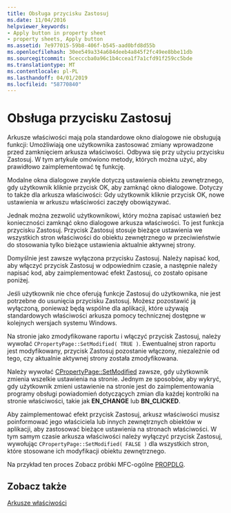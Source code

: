 ```yaml
---
title: Obsługa przycisku Zastosuj
ms.date: 11/04/2016
helpviewer_keywords:
- Apply button in property sheet
- property sheets, Apply button
ms.assetid: 7e977015-59b8-406f-b545-aad0bfd8d55b
ms.openlocfilehash: 30ee549a334a684deeb4a845f2fc49ee8bbe11db
ms.sourcegitcommit: 5cecccba0a96c1b4ccea1f7a1cfd91f259cc5bde
ms.translationtype: MT
ms.contentlocale: pl-PL
ms.lasthandoff: 04/01/2019
ms.locfileid: "58770840"
---
```

# <a name="handling-the-apply-button"></a>Obsługa przycisku Zastosuj

Arkusze właściwości mają pola standardowe okno dialogowe nie obsługują funkcji: Umożliwiają one użytkownika zastosować zmiany wprowadzone przed zamknięciem arkusza właściwości. Odbywa się przy użyciu przycisku Zastosuj. W tym artykule omówiono metody, których można użyć, aby prawidłowo zaimplementować tę funkcję.

Modalne okna dialogowe zwykle dotyczą ustawienia obiektu zewnętrznego, gdy użytkownik kliknie przycisk OK, aby zamknąć okno dialogowe. Dotyczy to także dla arkusza właściwości: Gdy użytkownik kliknie przycisk OK, nowe ustawienia w arkuszu właściwości zaczęły obowiązywać.

Jednak można zezwolić użytkownikowi, który można zapisać ustawień bez konieczności zamknąć okno dialogowe arkusza właściwości. To jest funkcja przycisku Zastosuj. Przycisk Zastosuj stosuje bieżące ustawienia we wszystkich stron właściwości do obiektu zewnętrznego w przeciwieństwie do stosowania tylko bieżące ustawienia aktualnie aktywnej strony.

Domyślnie jest zawsze wyłączona przycisku Zastosuj. Należy napisać kod, aby włączyć przycisk Zastosuj w odpowiednim czasie, a następnie należy napisać kod, aby zaimplementować efekt Zastosuj, co zostało opisane poniżej.

Jeśli użytkownik nie chce oferują funkcje Zastosuj do użytkownika, nie jest potrzebne do usunięcia przycisku Zastosuj. Możesz pozostawić ją wyłączoną, ponieważ będą wspólne dla aplikacji, które używają standardowych właściwości arkusza pomocy technicznej dostępne w kolejnych wersjach systemu Windows.

Na stronie jako zmodyfikowane raportu i włączyć przycisk Zastosuj, należy wywołać `CPropertyPage::SetModified( TRUE )`. Ewentualnej stron raportu jest modyfikowany, przycisk Zastosuj pozostanie włączony, niezależnie od tego, czy aktualnie aktywnej strony została zmodyfikowana.

Należy wywołać [CPropertyPage::SetModified](../mfc/reference/cpropertypage-class.md#setmodified) zawsze, gdy użytkownik zmienia wszelkie ustawienia na stronie. Jednym ze sposobów, aby wykryć, gdy użytkownik zmieni ustawienie na stronie jest do zaimplementowania programy obsługi powiadomień dotyczących zmian dla każdej kontrolki na stronie właściwości, takie jak **EN_CHANGE** lub **BN_CLICKED**.

Aby zaimplementować efekt przycisk Zastosuj, arkusz właściwości musisz poinformować jego właściciela lub innych zewnętrznych obiektów w aplikacji, aby zastosować bieżące ustawienia na stronach właściwości. W tym samym czasie arkusza właściwości należy wyłączyć przycisk Zastosuj, wywołując `CPropertyPage::SetModified( FALSE )` dla wszystkich stron, które stosowane ich modyfikacji obiektu zewnętrznego.

Na przykład ten proces Zobacz próbki MFC-ogólne [PROPDLG](../overview/visual-cpp-samples.md).

## <a name="see-also"></a>Zobacz także

[Arkusze właściwości](../mfc/property-sheets-mfc.md)
